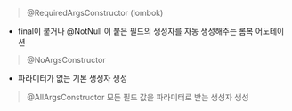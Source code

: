 > @RequiredArgsConstructor (lombok)
- final이 붙거나 @NotNull 이 붙은 필드의 생성자를 자동 생성해주는 롬복 어노테이션

> @NoArgsConstructor
- 파라미터가 없는 기본 생성자 생성

> @AllArgsConstructor
> 모든 필드 값을 파라미터로 받는 생성자 생성
